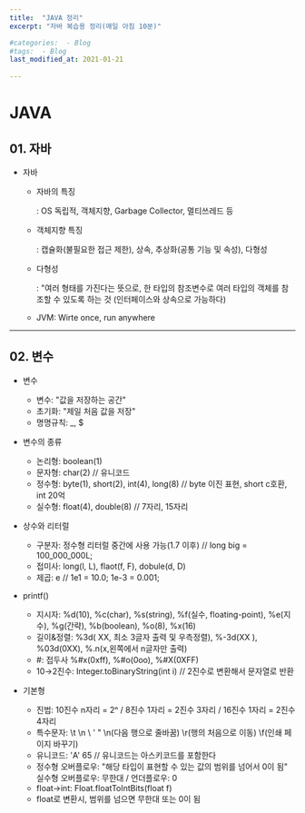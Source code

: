 ```yaml
---
title:  "JAVA 정리"
excerpt: "자바 복습용 정리(매일 아침 10분)"

#categories:  - Blog
#tags:  - Blog
last_modified_at: 2021-01-21
      
---
```

# JAVA

## 01. 자바 

- 자바

  - 자바의 특징

    : OS 독립적, 객체지향, Garbage Collector, 멀티쓰레드 등 

  - 객체지향 특징

    : 캡슐화(불필요한 접근 제한), 상속, 추상화(공통 기능 및 속성), 다형성  

  - 다형성

    : "여러 형태를 가진다는 뜻으로, 한 타입의 참조변수로 여러 타입의 객체를 참조할 수 있도록 하는 것 
    (인터페이스와 상속으로 가능하다)  

  - JVM: Wirte once, run anywhere  





*****

## 02. 변수

* 변수

  * 변수: "값을 저장하는 공간"
  * 초기화: "제일 처음 값을 저장"
  * 명명규칙: _, $

  

* 변수의 종류

  * 논리형: boolean(1)
  * 문자형: char(2) // 유니코드
  * 정수형: byte(1), short(2), int(4), long(8) // byte 이진 표현, short c호환, int 20억
  * 실수형: float(4), double(8) // 7자리, 15자리

  

* 상수와 리터럴

  * 구분자: 정수형 리터럴 중간에 사용 가능(1.7 이후) // long big = 100_000_000L;
  * 접미사: long(l, L), flaot(f, F), dobule(d, D)
  * 제곱: e // 1e1 = 10.0; 1e-3 = 0.001;

  

* printf()

  * 지시자: %d(10), %c(char), %s(string), %f(실수, floating-point), %e(지수), %g(간략), %b(boolean), %o(8), %x(16)
  * 길이&정렬: %3d( XX, 최소 3글자 출력 및 우측정렬), %-3d(XX ), %03d(0XX), %.n(x,왼쪽에서 n글자만 출력)
  * #: 접두사 %#x(0xff), %#o(0oo), %#X(0XFF)
  * 10→2진수: Integer.toBinaryString(int i) // 2진수로 변환해서 문자열로 반환

  

* 기본형
  * 진법: 10진수 n자리 = 2ⁿ / 8진수 1자리 = 2진수 3자리 / 16진수 1자리 = 2진수 4자리
  * 특수문자: \t \n \\ \' \" \n(다음 행으로 줄바꿈) \r(행의 처음으로 이동) \f(인쇄 페이지 바꾸기)
  * 유니코드: 'A' 65    // 유니코드는 아스키코드를 포함한다
  * 정수형 오버플로우: "해당 타입이 표현할 수 있는 값의 범위를 넘어서 0이 됨"
    실수형 오버플로우: 무한대 / 언더플로우: 0
  * float→int: Float.floatToIntBits(float f) 
  * float로 변환시, 범위를 넘으면 무한대 또는 0이 됨
